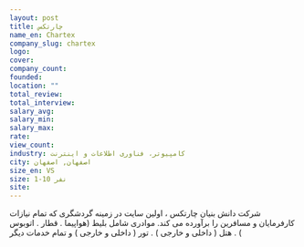 ```yaml
---
layout: post
title: چارتکس
name_en: Chartex
company_slug: chartex
logo: 
cover: 
company_count:
founded:
location: ""
total_review: 
total_interview: 
salary_avg: 
salary_min: 
salary_max: 
rate: 
view_count: 
industry: کامپیوتر، فناوری اطلاعات و اینترنت
city: اصفهان, اصفهان
size_en: VS
size: 1-10 نفر
site: 
---
```


شرکت دانش بنیان چارتکس ، اولین سایت در زمینه گردشگری که تمام نیازات کارفرمایان و مسافرین را برآورده می کند.  موادری شامل بلیط (هواپیما . قطار . اتوبوس ) . هتل ( داخلی و خارجی ) . تور ( داخلی و خارجی ) و تمام خدمات دیگر
